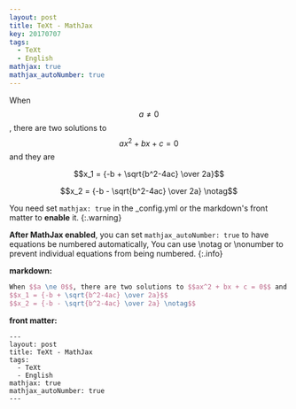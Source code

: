 ```yaml
---
layout: post
title: TeXt - MathJax
key: 20170707
tags:
  - TeXt
  - English
mathjax: true
mathjax_autoNumber: true
---
```


When $$a \ne 0$$, there are two solutions to $$ax^2 + bx + c = 0$$ and they are

$$x_1 = {-b + \sqrt{b^2-4ac} \over 2a}$$

<!--more-->

$$x_2 = {-b - \sqrt{b^2-4ac} \over 2a} \notag$$

You need set `mathjax: true` in the _config.yml or the markdown's front matter to **enable** it.
{:.warning}

**After MathJax enabled**, you can set `mathjax_autoNumber: true` to have equations be numbered automatically, You can use \notag or \nonumber to prevent individual equations from being numbered.
{:.info}

**markdown:**

```tex
When $$a \ne 0$$, there are two solutions to $$ax^2 + bx + c = 0$$ and they are
$$x_1 = {-b + \sqrt{b^2-4ac} \over 2a}$$
$$x_2 = {-b - \sqrt{b^2-4ac} \over 2a} \notag$$
```

**front matter:**

    ---
    layout: post
    title: TeXt - MathJax
    tags:
      - TeXt
      - English
    mathjax: true
    mathjax_autoNumber: true
    ---